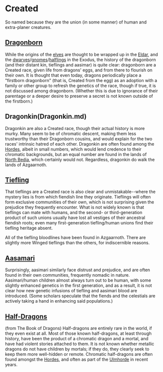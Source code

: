 # Created
So named because they are the union (in some manner) of human and extra-planer creatures.

## [Dragonborn](Dragonborn.md)
While the origins of the [elves](Firstborn.md) are thought to be wrapped up in the [Eldar](Eldar.md), and the [dwarves](Firstborn.md)/[gnomes](Firstborn.md)/[halflings](Firstborn.md) in the Exodus, the history of the dragonborn (and their distant kin, tieflings and aasimar) is quite clear: dragonborn are a Created race, given life from dragons' eggs, and from there to flourish on their own. It is thought that even today, dragons periodically place a "firstborn dragonborn" (that is, Created from the egg) as an adoption with a family or other group to refresh the genetics of the race, though if true, it is not discussed among dragonborn. (Whether this is due to ignorance of their parentage or a deeper desire to preserve a secret is not known outside of the firstborn.)

## Dragonkin(Dragonkin.md)
Dragonkin are also a Created race, though their actual history is more murky. Many seem to be of chromatic descent, making them less trustworthy than their Dragonborn cousins, and would explain for the two races' intrinsic hatred of each other. Dragonkin are often found among the [Hordes](Hordes.md), albeit in small numbers, which would lend credence to their chromatic backgrounds, but an equal number are found in the lands of [North Bedia](/Geography/Bedia.md), which certainly would not. Regardless, dragonkin do walk the lands of Azgaarnoth.

## [Tiefling](Tiefling.md)
That tieflings are a Created race is also clear and unmistakable--where the mystery lies is from which fiendish line they originate. Tieflings will often form exclusive communities of their own, which is not surprising given the prejudice they frequently encounter. What is not widely known is that tieflings can mate with humans, and the second- or third-generation product of such unions usually have lost all vestiges of their ancestral fiendish roots; even many first-generation tiefling/human unions find their tiefling heritage absent.

All of the tiefling bloodlines have been found in Azgaarnoth. There are slightly more Winged tieflings than the others, for indiscernible reasons.

## [Aasamari](Aasimari.md)
Surprisingly, aasimari similarly face distrust and prejudice, and are often found in their own communities, frequently nomadic in nature. Aasimari/human children almost always turn out to be human, with some slightly enhanced genetics in the first generation, and as a result, it is not clear how new genetic infusions of tiefling and aasimari blood are introduced. (Some scholars speculate that the fiends and the celestials are actively taking a hand in enhancing said populations.)

## [Half-Dragons](Halves.md)
(from The Book of Dragons)
Half-dragons are entirely rare in the world, if they even exist at all. Most of those known half-dragons, at least through history, have been the product of a chromatic dragon and a mortal, and have had violent stories attached to them. It is not known whether metallic dragons do not have children by mortals; if they do, they clearly seek to keep them more well-hidden or remote. Chromatic half-dragons are often found amongst the [Hordes](/Races/Hordes.md), and often as part of the [Ulmhorde](/Nations/Ulm.md) in recent years.